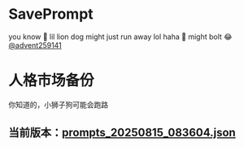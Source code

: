 # SavePrompt
you know 🫠 lil lion dog might just run away lol
haha 🐶 might bolt 😂 [@advent259141](https://github.com/advent259141)

# 人格市场备份
你知道的，小狮子狗可能会跑路

## 当前版本：[prompts_20250815_083604.json](https://github.com/Larch-C/SavePrompt/blob/main/prompts_20250815_083604.json)
